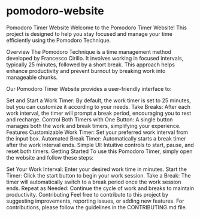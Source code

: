 # pomodoro-website
Pomodoro Timer Website
Welcome to the Pomodoro Timer Website! This project is designed to help you stay focused and manage your time efficiently using the Pomodoro Technique.

Overview
The Pomodoro Technique is a time management method developed by Francesco Cirillo. It involves working in focused intervals, typically 25 minutes, followed by a short break. This approach helps enhance productivity and prevent burnout by breaking work into manageable chunks.

Our Pomodoro Timer Website provides a user-friendly interface to:

Set and Start a Work Timer: By default, the work timer is set to 25 minutes, but you can customize it according to your needs.
Take Breaks: After each work interval, the timer will prompt a break period, encouraging you to rest and recharge.
Control Both Timers with One Button: A single button manages both the work and break timers, simplifying your experience.
Features
Customizable Work Timer: Set your preferred work interval from the input box.
Automated Break Timer: Automatically starts a break timer after the work interval ends.
Simple UI: Intuitive controls to start, pause, and reset both timers.
Getting Started
To use this Pomodoro Timer, simply open the website and follow these steps:

Set Your Work Interval: Enter your desired work time in minutes.
Start the Timer: Click the start button to begin your work session.
Take a Break: The timer will automatically switch to a break period once the work session ends.
Repeat as Needed: Continue the cycle of work and breaks to maintain productivity.
Contributing
Feel free to contribute to this project by suggesting improvements, reporting issues, or adding new features. For contributions, please follow the guidelines in the CONTRIBUTING.md file.


